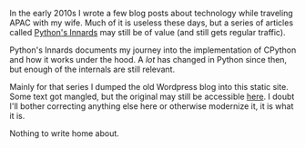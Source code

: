 In the early 2010s I wrote a few blog posts about technology while traveling
APAC with my wife. Much of it is useless these days, but a series of articles
called [Python's Innards] may still be of value (and still gets regular traffic).

[Python's Innards]: https://tech.blog.aknin.name/category/my-projects/pythons-innards/

Python's Innards documents my journey into the implementation of CPython and
how it works under the hood. A *lot* has changed in Python since then, but
enough of the internals are still relevant.

Mainly for that series I dumped the old Wordpress blog into this static site.
Some text got mangled, but the original may still be accessible
[here][original]. I doubt I'll bother correcting anything else here or
otherwise modernize it, it is what it is.

[original]: https://niltowrite.wordpress.com

Nothing to write home about.
